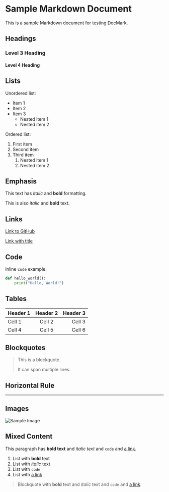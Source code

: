 # Sample Markdown Document

This is a sample Markdown document for testing DocMark.

## Headings

### Level 3 Heading

#### Level 4 Heading

## Lists

Unordered list:

* Item 1
* Item 2
* Item 3
  * Nested item 1
  * Nested item 2

Ordered list:

1. First item
2. Second item
3. Third item
   1. Nested item 1
   2. Nested item 2

## Emphasis

This text has *italic* and **bold** formatting.

This is also _italic_ and __bold__ text.

## Links

[Link to GitHub](https://github.com)

[Link with title](https://example.com "Example Website")

## Code

Inline `code` example.

```python
def hello_world():
    print("Hello, World!")
```

## Tables

| Header 1 | Header 2 | Header 3 |
|----------|:--------:|---------:|
| Cell 1   | Cell 2   | Cell 3   |
| Cell 4   | Cell 5   | Cell 6   |

## Blockquotes

> This is a blockquote.
>
> It can span multiple lines.

## Horizontal Rule

---

## Images

![Sample Image](https://via.placeholder.com/150)

## Mixed Content

This paragraph has **bold text** and *italic text* and `code` and [a link](https://example.com).

1. List with **bold** text
2. List with *italic* text
3. List with `code`
4. List with [a link](https://example.com)

> Blockquote with **bold** text and *italic* text and `code` and [a link](https://example.com).
